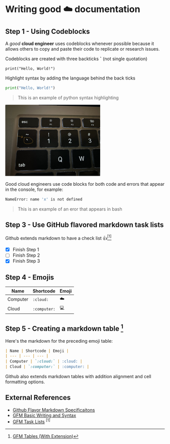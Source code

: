  # Writing good :cloud: documentation

## Step 1 - Using Codeblocks

A *good* **cloud engineer** uses codeblocks whenever possible because it allows others to copy and paste their code to replicate or research issues. 

Codeblocks are created with three backticks **`** (not single quotation) 

```
print("Hello, World!")
```
Highlight syntax by adding the language behind the back ticks
```python
print("Hello, World!")
```
>This is an example of python syntax highlighting

<img width=300px src="https://github.com/slack-86/github-docs-example/blob/0bd9c47f190101aca20cd8f2623971010423a2b2/assets/Image.jpeg">

Good cloud engineers use code blocks for both code and errors that appear in the console, for example:
```bash
NameError: name 'x' is not defined
```
> This is an example of an eror that appears in bash

## Step 3 - Use GitHub flavored markdown task lists

Github extends markdown to have a check list :thumbsup:[<sup>[1]</sup>](#external-references)
- [x] Finish Step 1
- [ ] Finish Step 2
- [x] Finish Step 3

## Step 4 - Emojis

| Name | Shortcode | Emoji |
| --- | --- | --- | 
| Computer | `:cloud:` | :cloud: |
| Cloud | `:computer:` | :computer: |

## Step 5 - Creating a markdown table [^2]
Here's the markdown for the preceding emoji table:
```md
| Name | Shortcode | Emoji |
| --- | --- | --- |
| Computer | `:cloud:` | :cloud: |
| Cloud | `:computer:` | :computer: |
```
Github also extends markdown tables with addition alignment and cell formatting options.
## External References
- [Github Flavor Markdown Specificaitons](https://github.github.com/gfm/)
- [GFM Basic Writing and Syntax](https://docs.github.com/en/get-started/writing-on-github/getting-started-with-writing-and-formatting-on-github/basic-writing-and-formatting-syntax)
- [GFM Task Lists](https://docs.github.com/en/get-started/writing-on-github/getting-started-with-writing-and-formatting-on-github/basic-writing-and-formatting-syntax#task-lists) <sup>[1]</sup>
[^2]: [GFM Tables (With Extension)](https://github.github.com/gfm/#tables-extension-)

